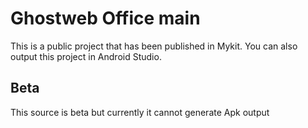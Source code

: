 # Ghostweb Office main

This is a public project that has been published in Mykit. You can also output this project in Android Studio.

## Beta

This source is beta but currently it cannot generate Apk output

